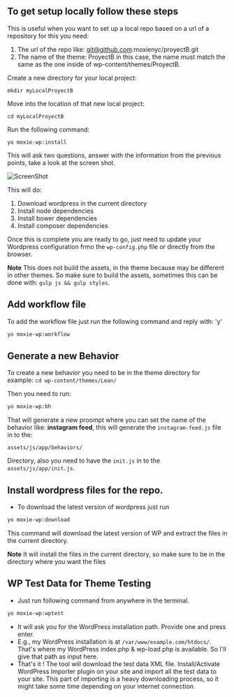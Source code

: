 ## To get setup locally follow these steps

This is useful when you want to set up a local repo based on a url of a repository for this you need: 

1. The url of the repo like: git@github.com:moxienyc/proyectB.git
2. The name of the theme: ProyectB in this case, the name must match the same as the one inside of wp-content/themes/ProyectB.

Create a new directory for your local project: 

```
mkdir myLocalProyectB
```

Move into the location of that new local project:

```
cd myLocalProyectB
```

Run the following command: 

```
yo moxie-wp:install
```

This will ask two questions, answer with the information from the previous points, take a look at the screen shot.


![ScreenShot](https://cdn.rawgit.com/moxienyc/generator-moxie-wp/a6b488e97a9a78e0da4da9bfc7031605bac6b20a/captures/install.png)


This will do:  

1. Download wordpress in the current directory
2. Install node dependencies
3. Install bower dependencies
4. Install composer dependencies


Once this is complete you are ready to go, just need to update your Wordpress configuration frmo the `wp-config.php` file or directly from the browser.

**Note** This does not build the assets, in the theme because may be different in other themes. So make sure to build the assets, sometimes this can be done with: `gulp js && gulp styles`. 


## Add workflow file

To add the workflow file just run the following command and reply with:
'y'

```bash
yo moxie-wp:workflow
```

## Generate a new Behavior

To create a new behavior you need to be in the theme directory for
example: `cd wp-content/themes/Lean/`

Then you need to run:
```bash
yo moxie-wp:bh
```

That will generate a new proompt where you can set the name of the
behavior like: **instagram feed**, this will generate the
`instagram-feed.js` file in to the:

`assets/js/app/behaviors/`

Directory, also you need to have the `init.js` in to the
`assets/js/app/init.js`.

## Install wordpress files for the repo.

- To download the latest version of wordpress just run

```bash
yo moxie-wp:download
```

This command will download the latest version of WP and extract the files in the current directory.


**Note** It will install the files in the current directory, so make sure to be in the directory where you want the files

## WP Test Data for Theme Testing

- Just run following command from anywhere in the terminal.

```bash
yo moxie-wp:wptest
```

- It will ask you for the WordPress installation path. Provide one and press enter.
- E.g., my WordPress installation is at `/var/www/example.com/htdocs/`. That's where my WordPress index.php & wp-load.php is available. So I'll give that path as input here.
- That's it ! The tool will download the test data XML file. Install/Activate WordPress Importer plugin on your site and import all the test data to your site. This part of importing is a heavy downloading process, so it might take some time depending on your internet connection.
